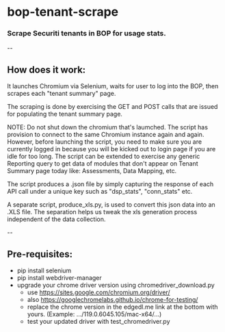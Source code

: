 # bop-tenant-scrape


### Scrape Securiti tenants in BOP for usage stats.

--

## How does it work:
It launches Chromium via Selenium, waits for user to log into the BOP, then scrapes each "tenant summary" page. 

The scraping is done by exercising the GET and POST calls that are issued for populating the tenant summary page.

NOTE: Do not shut down the chromium that's laumched. The script has provision to connect to the same Chromium instance again and again. However, before launching the script, you need to make sure you are currently logged in because you will be kicked out to login page if you are idle for too long. The script can be extended to exercise any generic Reporting query to get data of modules that don't appear on Tenant Summary page today like: Assessments, Data Mapping, etc. 

The script produces a .json file by simply capturing the response of each API call under a unique key such as "dsp_stats", "conn_stats" etc. 

A separate script, produce_xls.py, is used to convert this json data into an .XLS file. The separation helps us tweak the xls generation process independent of the data collection.

--

## Pre-requisites:
- pip install selenium
- pip install webdriver-manager
- upgrade your chrome driver version using chromedriver_download.py
    - use https://sites.google.com/chromium.org/driver/
    - also https://googlechromelabs.github.io/chrome-for-testing/
    - replace the chrome version in the edgedl.me link at the bottom with yours. (Example: .../119.0.6045.105/mac-x64/...)
    - test your updated driver with test_chromedriver.py
